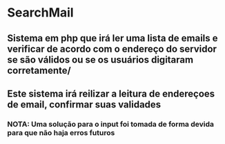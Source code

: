 # SearchMail

## Sistema em php que irá ler uma lista de emails e verificar de acordo com o endereço do servidor se são válidos ou se os usuários digitaram corretamente/

## Este sistema irá reilizar a leitura de endereçoes de email, confirmar suas validades

### NOTA: Uma solução para o input foi tomada de forma devida para que não haja erros futuros